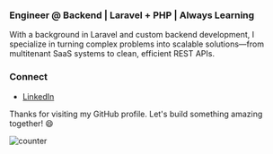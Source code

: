### Engineer @ Backend | Laravel + PHP | Always Learning
With a background in Laravel and custom backend development, I specialize in turning complex problems into scalable solutions—from multitenant SaaS systems to clean, efficient REST APIs.

### Connect
- [LinkedIn](https://www.linkedin.com/in/lokeshrangani)

Thanks for visiting my GitHub profile. Let's build something amazing together! 😄


![counter](https://komarev.com/ghpvc/?username=lokeshrangani)

